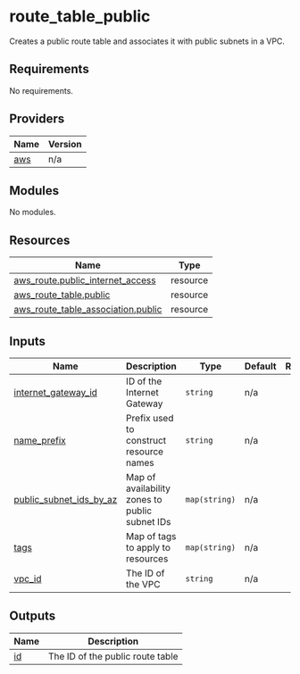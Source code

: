# route_table_public

Creates a public route table and associates it with public subnets in a VPC.

<!-- BEGIN_TF_DOCS -->
## Requirements

No requirements.

## Providers

| Name | Version |
|------|---------|
| <a name="provider_aws"></a> [aws](#provider_aws) | n/a |

## Modules

No modules.

## Resources

| Name | Type |
|------|------|
| [aws_route.public_internet_access](https://registry.terraform.io/providers/hashicorp/aws/latest/docs/resources/route) | resource |
| [aws_route_table.public](https://registry.terraform.io/providers/hashicorp/aws/latest/docs/resources/route_table) | resource |
| [aws_route_table_association.public](https://registry.terraform.io/providers/hashicorp/aws/latest/docs/resources/route_table_association) | resource |

## Inputs

| Name | Description | Type | Default | Required |
|------|-------------|------|---------|:--------:|
| <a name="input_internet_gateway_id"></a> [internet_gateway_id](#input_internet_gateway_id) | ID of the Internet Gateway | `string` | n/a | yes |
| <a name="input_name_prefix"></a> [name_prefix](#input_name_prefix) | Prefix used to construct resource names | `string` | n/a | yes |
| <a name="input_public_subnet_ids_by_az"></a> [public_subnet_ids_by_az](#input_public_subnet_ids_by_az) | Map of availability zones to public subnet IDs | `map(string)` | n/a | yes |
| <a name="input_tags"></a> [tags](#input_tags) | Map of tags to apply to resources | `map(string)` | n/a | yes |
| <a name="input_vpc_id"></a> [vpc_id](#input_vpc_id) | The ID of the VPC | `string` | n/a | yes |

## Outputs

| Name | Description |
|------|-------------|
| <a name="output_id"></a> [id](#output_id) | The ID of the public route table |
<!-- END_TF_DOCS -->

